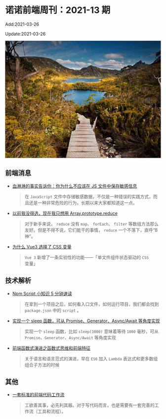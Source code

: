 <!--
 * @Description: weekly-13
 * @Author: zoeblow
 * @Email: wangfuyuan@nnuo.com
 * @Date: 2021-2-13 14:18:24
 * @LastEditors: wangfuyuan
 * @LastEditTime: 2021-03-26 21:05:18
 * @FilePath: \nuofe-weekly\2021\weekly-13.md
 -->

# 诺诺前端周刊：2021-13 期

Add:2021-03-26

Update:2021-03-26

![202113](../images/2021/202113.jpg)

## 前端消息

- [血淋淋的事实告诉你：你为什么不应该在 JS 文件中保存敏感信息](http://www.fly63.com/article/detial/1167)

  > 在 `JavaScript` 文件中存储敏感数据，不仅是一种错误的实践方式，而且还是一种非常危险的行为，长期以来大家都知道这一点。

- [以前我没得选，现在我只想用 Array.prototype.reduce](https://mp.weixin.qq.com/s/6dnWIQUr8lbDGGbN1h6uZw)

  > 对于新手来说， `reduce` 没有 `map`、 `forEach`、 `filter` 等数组方法那么友好。但是不得不说，它们能干的事情， `reduce` 一个不落下，直呼“B 神”。

- [为什么 Vue3 选择了 CSS 变量](https://mp.weixin.qq.com/s/DD2aocOUX0IhJd11lmwCHg)

  > `Vue 3` 新增了一条实验性的功能——「单文件组件状态驱动的 `CSS` 变量」

## 技术解析

- [Npm Script 小知识 5 分钟速读](https://mp.weixin.qq.com/s/AWnHNrmEx29fEX5kmKdNXQ)

  > 在拿到一个项目之后，如何看入口文件，如何运行项目，我们都会找到 `package.json` 中的 `script` 。

- [实现一个 sleep 函数，可从 Promise、Generator、Async/Await 等角度实现](https://mp.weixin.qq.com/s/9_DmzSALt7iai3AijNZiaA)

  > 实现一个 `sleep` 函数，比如 `sleep(1000)` 意味着等待 `1000` 毫秒，可从 `Promise`、`Generator`、`Async/Await` 等角度实现

- [前端函数式演进之函数式思维和前端特征](https://mp.weixin.qq.com/s/xxE_VIZ8qG8EMcwWox9nzw)

  > 关于语言和语言范式的演进，早在 `ES6` 加入 `Lambda` 表达式和更多数组组合子方法的时候

## 其他

- [一套标准的前端代码工作流](https://juejin.cn/post/6921223155621036039)

  > 工欲善其事，必先利其器。对于写代码而言，也是需要有一套完善的工作流（工具和流程）。
